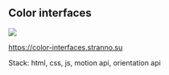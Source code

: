 ## Color interfaces

![](https://color-interfaces.stranno.su/og.png)

https://color-interfaces.stranno.su

Stack: html, css, js, motion api, orientation api

